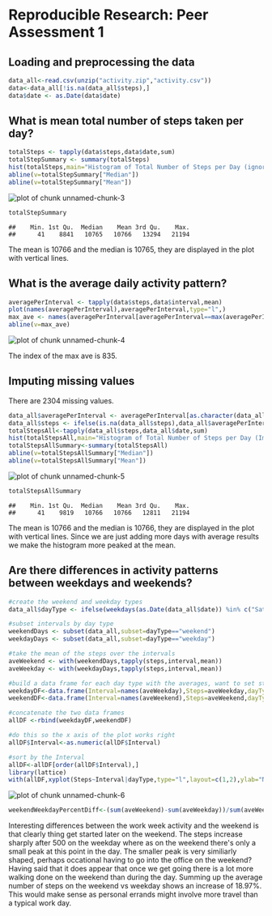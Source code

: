 



# Reproducible Research: Peer Assessment 1

## Loading and preprocessing the data

```r
data_all<-read.csv(unzip("activity.zip","activity.csv"))
data<-data_all[!is.na(data_all$steps),]
data$date <- as.Date(data$date)
```

## What is mean total number of steps taken per day?

```r
totalSteps <- tapply(data$steps,data$date,sum)
totalStepSummary <- summary(totalSteps)
hist(totalSteps,main="Histogram of Total Number of Steps per Day (ignoring NA)",xlab="Total number of Steps",breaks=20)
abline(v=totalStepSummary["Median"])
abline(v=totalStepSummary["Mean"])
```

![plot of chunk unnamed-chunk-3](figure/unnamed-chunk-3.png) 

```r
totalStepSummary
```

```
##    Min. 1st Qu.  Median    Mean 3rd Qu.    Max. 
##      41    8841   10765   10766   13294   21194
```

The mean is 10766 and the median is 10765, they are displayed in the plot with vertical lines.

## What is the average daily activity pattern?

```r
averagePerInterval <- tapply(data$steps,data$interval,mean)
plot(names(averagePerInterval),averagePerInterval,type="l",)
max_ave <- names(averagePerInterval[averagePerInterval==max(averagePerInterval)])
abline(v=max_ave)
```

![plot of chunk unnamed-chunk-4](figure/unnamed-chunk-4.png) 

The index of the max ave is 835.

## Imputing missing values
There are 2304 missing values.

```r
data_all$averagePerInterval <- averagePerInterval[as.character(data_all$interval)]
data_all$steps <- ifelse(is.na(data_all$steps),data_all$averagePerInterval,data_all$steps)
totalStepsAll<-tapply(data_all$steps,data_all$date,sum)
hist(totalStepsAll,main="Histogram of Total Number of Steps per Day (Imputing NA)",xlab="Total number of Steps",breaks=20)
totalStepsAllSummary<-summary(totalStepsAll)
abline(v=totalStepsAllSummary["Median"])
abline(v=totalStepsAllSummary["Mean"])
```

![plot of chunk unnamed-chunk-5](figure/unnamed-chunk-5.png) 

```r
totalStepsAllSummary
```

```
##    Min. 1st Qu.  Median    Mean 3rd Qu.    Max. 
##      41    9819   10766   10766   12811   21194
```

The mean is 10766 and the median is 10766, they are displayed in the plot with vertical lines. Since we are just adding more days with average results we make the histogram more peaked at the mean.


## Are there differences in activity patterns between weekdays and weekends?

```r
#create the weekend and weekday types
data_all$dayType <- ifelse(weekdays(as.Date(data_all$date)) %in% c("Saturday","Sunday"),"weekend","weekday")

#subset intervals by day type
weekendDays <- subset(data_all,subset=dayType=="weekend")
weekdayDays <- subset(data_all,subset=dayType=="weekday")

#take the mean of the steps over the intervals
aveWeekend <- with(weekendDays,tapply(steps,interval,mean))
aveWeekday <- with(weekdayDays,tapply(steps,interval,mean))

#build a data frame for each day type with the averages, want to set stringAsFactors false so we can turn the intervals into integers easily later  
weekdayDF<-data.frame(Interval=names(aveWeekday),Steps=aveWeekday,dayType="weekday",stringsAsFactors=F)
weekendDF<-data.frame(Interval=names(aveWeekend),Steps=aveWeekend,dayType="weekend",stringsAsFactors=F)

#concatenate the two data frames
allDF <-rbind(weekdayDF,weekendDF)

#do this so the x axis of the plot works right
allDF$Interval<-as.numeric(allDF$Interval)

#sort by the Interval
allDF<-allDF[order(allDF$Interval),]
library(lattice)
with(allDF,xyplot(Steps~Interval|dayType,type="l",layout=c(1,2),ylab="Number of Steps"))
```

![plot of chunk unnamed-chunk-6](figure/unnamed-chunk-6.png) 

```r
weekendWeekdayPercentDiff<-(sum(aveWeekend)-sum(aveWeekday))/sum(aveWeekday)*100
```



Interesting differences between the work week activity and the weekend is that clearly thing get started later on the weekend. The steps increase sharply after 500 on the weekday where as on the weekend there's only a small peak at this point in the day. The smaller peak is very similiarly shaped, perhaps occational having to go into the office on the weekend? Having said that it does appear that once we get going there is a lot more walking done on the weekend than during the day. Summing up the average number of steps on the weekend vs weekday shows an increase of 18.97%. This would make sense as personal errands might involve more travel than a typical work day.
